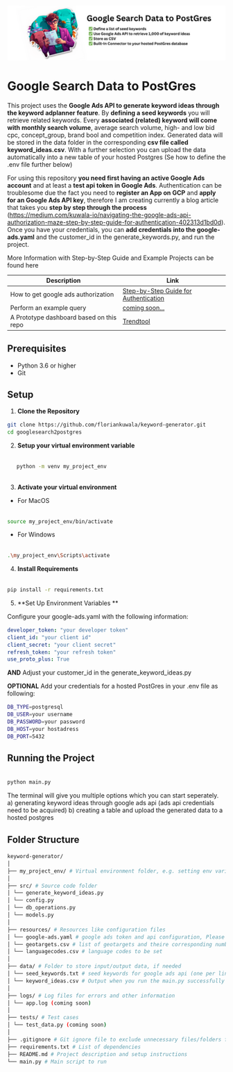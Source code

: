 <img src="assets/hero_visual.png" alt="Adplanner to PostGres" width="600"/>


# Google Search Data to PostGres
This project uses the **Google Ads API to generate keyword ideas through the keyword adplanner feature**. By **defining a seed keywords** you will retrieve related keywords. Every **associated (related) keyword will come with monthly search volume**, average search volume, high- and low bid cpc, concept_group, brand bool and competition index. Generated data will be stored in the data folder in the corresponding **csv file called keyword_ideas.csv**. With a further selection you can upload the data automatically into a new table of your hosted Postgres (Se how to define the .env file further below)

For using this repository **you need first having an active Google Ads account** and at least a **test api token in Google Ads**. Authentication can be troublesome due the fact you need to **register an App on GCP** and **apply for an Google Ads API key**, therefore I am creating currently a blog article that takes you **step by step through the process** (https://medium.com/kuwala-io/navigating-the-google-ads-api-authorization-maze-step-by-step-guide-for-authentication-402313d1bd0d). Once you have your credentials, you can **add credentials into the google-ads.yaml** and the customer_id in the generate_keywords.py, and run the project. 

More Information with Step-by-Step Guide and Example Projects can be found here

| Description     | Link                                      |
| --------------- | ----------------------------------------- |
| How to get google ads authorization  | [Step-by-Step Guide for Authentication](https://medium.com/kuwala-io/navigating-the-google-ads-api-authorization-maze-step-by-step-guide-for-authentication-402313d1bd0d)    |
| Perform an example query  | [coming soon...]()    |
| A Prototype dashboard based on this repo  | [Trendtool](http://trendtool-frontend.geosage.kuwala.io/)    |

## Prerequisites

- Python 3.6 or higher
- Git

## Setup

1. **Clone the Repository**

```sh
git clone https://github.com/floriankuwala/keyword-generator.git
cd googlesearch2postgres
```
   
2. **Setup your virtual environment variable**

```sh

   python -m venv my_project_env
   
```

3. **Activate your virtual environment**

- For MacOS

```sh

source my_project_env/bin/activate

```

- For Windows
```sh

.\my_project_env\Scripts\activate

```


4. **Install Requirements**
```sh

pip install -r requirements.txt

```

5. **Set Up Environment Variables **


Configure your google-ads.yaml with the following information:
```yaml
developer_token: "your developer token"
client_id: "your client id"
client_secret: "your client secret"
refresh_token: "your refresh token"
use_proto_plus: True
```

**AND**
Adjust your customer_id in the generate_keyword_ideas.py


**OPTIONAL**
Add your credentials for a hosted PostGres in your .env file as following: 

```sh
DB_TYPE=postgresql
DB_USER=your username
DB_PASSWORD=your password
DB_HOST=your hostadress
DB_PORT=5432
```

## Running the Project
```sh

python main.py

```

The terminal will give you multiple options which you can start seperately.
a) generating keyword ideas through google ads api (ads api credentials need to be acquired)
b) creating a table and upload the generated data to a hosted postgres

## Folder Structure

```sh
keyword-generator/
│
├── my_project_env/ # Virtual environment folder, e.g. setting env variables for database connection
│
├── src/ # Source code folder
│ └── generate_keyword_ideas.py
│ └── config.py
│ └── db_operations.py
│ └── models.py
│
├── resources/ # Resources like configuration files
│ └── google-ads.yaml # google ads token and api configuration, Please put in here your credentials
│ └── geotargets.csv # list of geotargets and theire corresponding number
│ └── languagecodes.csv # language codes to be set
│
├── data/ # Folder to store input/output data, if needed
│ └── seed_keywords.txt # seed keywords for google ads api (one per line) example: 'Apache 207'
│ └── keyword_ideas.csv # Output when you run the main.py successfully
│
├── logs/ # Log files for errors and other information
│ └── app.log (coming soon)
│
├── tests/ # Test cases
│ └── test_data.py (coming soon)
│
├── .gitignore # Git ignore file to exclude unnecessary files/folders from version control
├── requirements.txt # List of dependencies
├── README.md # Project description and setup instructions
└── main.py # Main script to run
```

